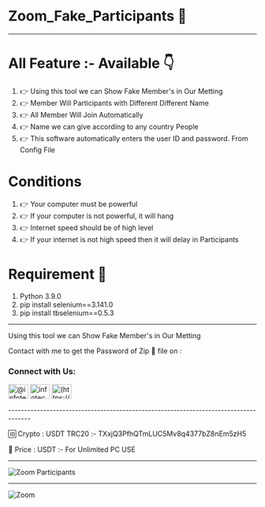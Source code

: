 # Zoom_Fake_Participants 💚
-----------------------------------
# All Feature :- Available 👇
1. 👉 Using this tool we can Show Fake Member's in Our Metting
2. 👉 Member Will Participants with Different Different Name
3. 👉 All Member Will Join Automatically 
4. 👉 Name we can give according to any country People
5. 👉 This software automatically enters the user ID and password. From Config File

# Conditions
1. 👉 Your computer must be powerful
2. 👉 If your computer is not powerful, it will hang
3. 👉 Internet speed should be of high level
4. 👉 If your internet is not high speed then it will delay in Participants

# Requirement 📝
1. Python 3.9.0
2. pip install selenium==3.141.0
3. pip install tbselenium==0.5.3

----------------------------------------------------------------------------------------------------------------------

Using this tool we can Show Fake Member's in Our Metting 

Contact with me to get the Password of Zip 📁 file on :

<h3 align="left">Connect with Us:</h3>
<p align="left">
<a href="https://twitter.com/@infotech4you" target="blank"><img align="center" src="https://raw.githubusercontent.com/rahuldkjain/github-profile-readme-generator/master/src/images/icons/Social/twitter.svg" alt="@infotech4you" height="30" width="40" /></a>
<a href="https://instagram.com/infotech4you_" target="blank"><img align="center" src="https://raw.githubusercontent.com/rahuldkjain/github-profile-readme-generator/master/src/images/icons/Social/instagram.svg" alt="infotech4you_" height="30" width="40" /></a>
<a href="https://www.youtube.com/watch?v=FYzBRT15Q54" target="blank"><img align="center" src="https://raw.githubusercontent.com/rahuldkjain/github-profile-readme-generator/master/src/images/icons/Social/youtube.svg" alt="(https://www.youtube.com/watch?v=FYzBRT15Q54)" height="30" width="40" /></a>
</p>
-------------------------------------------------------------------------------------

🆔 Crypto : USDT TRC20 :- TXxjQ3PfhQTmLUC5Mv8q4377bZ8nEm5zH5 $$$$

🛒 Price : USDT :- For Unlimited PC USE

-------------------------------------------------------------------------------------

![Zoom Participants](https://user-images.githubusercontent.com/95950194/147309545-6269ec3c-48a0-42ea-a2c5-85da4a499eca.jpg)

-------------------------------------------------------------------------------------

![Zoom](https://user-images.githubusercontent.com/95950194/147268471-3302df77-0f52-4cc1-bacd-ec78f25e7ded.jpg)

